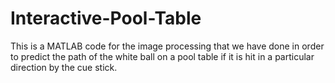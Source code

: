 # Interactive-Pool-Table
This is a MATLAB code for the image processing that we have done in order to predict the path of the white ball on a pool table if it is hit in a particular direction by the cue stick.
